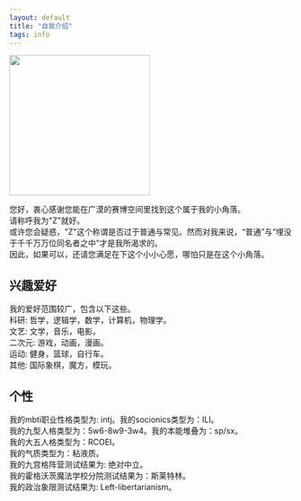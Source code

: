 ```yaml
---
layout: default
title: "自我介绍"
tags: info
---
```

<img src="https://i.pinimg.com/originals/bc/10/f9/bc10f964a195fdee76e749bf0f552c30.jpg" width="250" height="" alt=""/>
  
您好，衷心感谢您能在广漠的赛博空间里找到这个属于我的小角落。  
请称呼我为"Z"就好。  
或许您会疑惑，"Z"这个称谓是否过于普通与常见。然而对我来说，“普通”与“埋没于千千万万位同名者之中”才是我所渴求的。  
因此，如果可以，还请您满足在下这个小小心愿，哪怕只是在这个小角落。
  
## 兴趣爱好  
我的爱好范围较广，包含以下这些。  
  科研: 哲学，逻辑学，数学，计算机，物理学。  
  文艺: 文学，音乐，电影。  
  二次元: 游戏，动画，漫画。  
  运动: 健身，篮球，自行车。    
  其他: 国际象棋，魔方，模玩。  
  
## 个性
我的mbti职业性格类型为: intj。我的socionics类型为：ILI。  
我的九型人格类型为：5w6-8w9-3w4。我的本能堆叠为：sp/sx。  
我的大五人格类型为：RCOEI。  
我的气质类型为：粘液质。  
我的九宫格阵营测试结果为: 绝对中立。  
我的霍格沃茨魔法学校分院测试结果为：斯莱特林。  
我的政治象限测试结果为: Left-libertarianism。  
      


